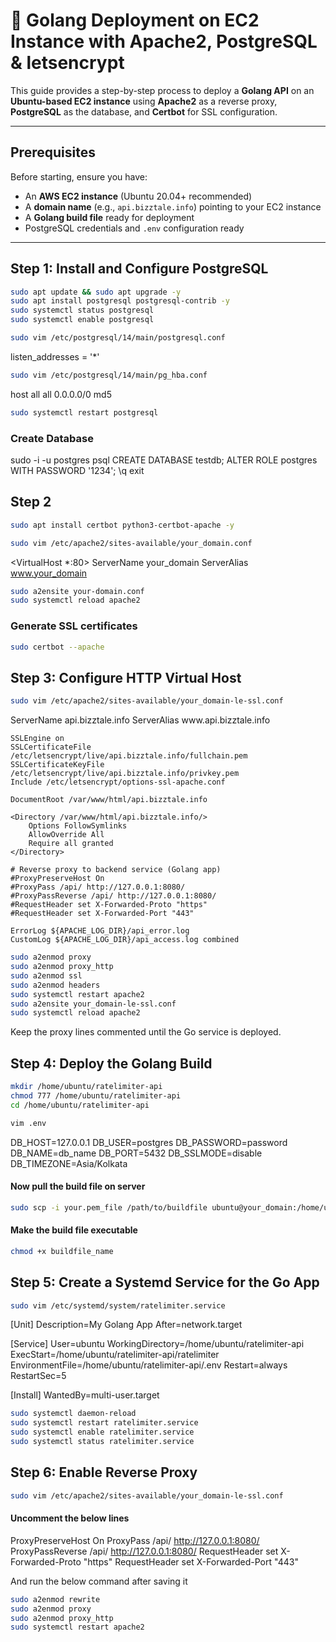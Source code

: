 # 🚀 Golang Deployment on EC2 Instance with Apache2, PostgreSQL & letsencrypt

This guide provides a step-by-step process to deploy a **Golang API** on an **Ubuntu-based EC2 instance** using **Apache2** as a reverse proxy, **PostgreSQL** as the database, and **Certbot** for SSL configuration.

---

##  Prerequisites

Before starting, ensure you have:

-  An **AWS EC2 instance** (Ubuntu 20.04+ recommended)
-  A **domain name** (e.g., `api.bizztale.info`) pointing to your EC2 instance
-  A **Golang build file** ready for deployment
-  PostgreSQL credentials and `.env` configuration ready

---

## Step 1: Install and Configure PostgreSQL

```bash
sudo apt update && sudo apt upgrade -y
sudo apt install postgresql postgresql-contrib -y
sudo systemctl status postgresql
sudo systemctl enable postgresql
```
```bash
sudo vim /etc/postgresql/14/main/postgresql.conf
```
listen_addresses = '*'

```bash
sudo vim /etc/postgresql/14/main/pg_hba.conf
```
host    all             all             0.0.0.0/0               md5

```bash
sudo systemctl restart postgresql
```

### Create Database
sudo -i -u postgres
psql
CREATE DATABASE testdb;
ALTER ROLE postgres WITH PASSWORD '1234';
\q
exit

## Step 2

```bash
sudo apt install certbot python3-certbot-apache -y
```
```bash
sudo vim /etc/apache2/sites-available/your_domain.conf
```
<VirtualHost *:80>
    ServerName your_domain
    ServerAlias www.your_domain
</VirtualHost>

```bash
sudo a2ensite your-domain.conf
sudo systemctl reload apache2
```

### Generate SSL certificates
```bash
sudo certbot --apache
```

## Step 3: Configure HTTP Virtual Host

```bash
sudo vim /etc/apache2/sites-available/your_domain-le-ssl.conf
```

<IfModule mod_ssl.c>
<VirtualHost *:443>
    ServerName api.bizztale.info
    ServerAlias www.api.bizztale.info

    SSLEngine on
    SSLCertificateFile /etc/letsencrypt/live/api.bizztale.info/fullchain.pem
    SSLCertificateKeyFile /etc/letsencrypt/live/api.bizztale.info/privkey.pem
    Include /etc/letsencrypt/options-ssl-apache.conf

    DocumentRoot /var/www/html/api.bizztale.info

    <Directory /var/www/html/api.bizztale.info/>
        Options FollowSymlinks
        AllowOverride All
        Require all granted
    </Directory>

    # Reverse proxy to backend service (Golang app)
    #ProxyPreserveHost On
    #ProxyPass /api/ http://127.0.0.1:8080/
    #ProxyPassReverse /api/ http://127.0.0.1:8080/
    #RequestHeader set X-Forwarded-Proto "https"
    #RequestHeader set X-Forwarded-Port "443"

    ErrorLog ${APACHE_LOG_DIR}/api_error.log
    CustomLog ${APACHE_LOG_DIR}/api_access.log combined
</VirtualHost>
</IfModule>

```bash
sudo a2enmod proxy
sudo a2enmod proxy_http
sudo a2enmod ssl
sudo a2enmod headers
sudo systemctl restart apache2
sudo a2ensite your_domain-le-ssl.conf
sudo systemctl reload apache2
```

Keep the proxy lines commented until the Go service is deployed.

## Step 4: Deploy the Golang Build

```bash
mkdir /home/ubuntu/ratelimiter-api
chmod 777 /home/ubuntu/ratelimiter-api
cd /home/ubuntu/ratelimiter-api
```
```bash
vim .env
```
DB_HOST=127.0.0.1
DB_USER=postgres
DB_PASSWORD=password
DB_NAME=db_name
DB_PORT=5432
DB_SSLMODE=disable
DB_TIMEZONE=Asia/Kolkata

#### Now pull the build file on server
```bash
sudo scp -i your.pem_file /path/to/buildfile ubuntu@your_domain:/home/ubuntu/ratelimiter-api
```

#### Make the build file executable
```bash
chmod +x buildfile_name
```

## Step 5: Create a Systemd Service for the Go App

```bash
sudo vim /etc/systemd/system/ratelimiter.service
```
[Unit]
Description=My Golang App
After=network.target

[Service]
User=ubuntu
WorkingDirectory=/home/ubuntu/ratelimiter-api
ExecStart=/home/ubuntu/ratelimiter-api/ratelimiter
EnvironmentFile=/home/ubuntu/ratelimiter-api/.env
Restart=always
RestartSec=5

[Install]
WantedBy=multi-user.target

```bash
sudo systemctl daemon-reload
sudo systemctl restart ratelimiter.service
sudo systemctl enable ratelimiter.service
sudo systemctl status ratelimiter.service
```

## Step 6: Enable Reverse Proxy
```bash
sudo vim /etc/apache2/sites-available/your_domain-le-ssl.conf
```
#### Uncomment the below lines

ProxyPreserveHost On
ProxyPass /api/ http://127.0.0.1:8080/
ProxyPassReverse /api/ http://127.0.0.1:8080/
RequestHeader set X-Forwarded-Proto "https"
RequestHeader set X-Forwarded-Port "443"

And run the below command after saving it 

```bash
sudo a2enmod rewrite
sudo a2enmod proxy
sudo a2enmod proxy_http
sudo systemctl restart apache2
```



